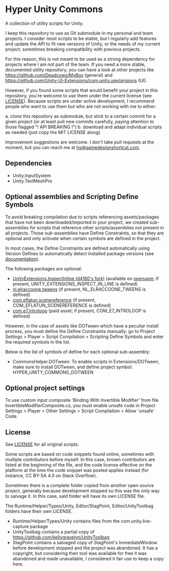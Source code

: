 # Hyper Unity Commons

A collection of utility scripts for Unity.

I keep this repository to use as Git submodule in my personal and team projects. I consider most scripts to be stable, but I regularly add features and update the API to fit new versions of Unity, or the needs of my current project; sometimes breaking compatibility with previous projects.

For this reason, this is not meant to be used as a strong dependency for projects where I am not part of the team. If you need a more stable, documented utility repository, you can have a look at other projects like https://github.com/Deadcows/MyBox (general) and https://github.com/Unity-UI-Extensions/com.unity.uiextensions (UI).

However, if you found some scripts that would benefit your project in this repository, you're welcome to use them under the current license (see [LICENSE](#License)). Because scripts are under active development, I recommend people who want to use them but who are not working with me to either:

a. clone this repository as submodule, but stick to a certain commit for a given project (or at least pull new commits carefully, paying attention to those flagged "! API BREAKING !")
b. download and adapt individual scripts as needed (just copy the MIT LICENSE along)

Improvement suggestions are welcome. I don't take pull requests at the moment, but you can reach me at hs@gamedesignshortcut.com.

## Dependencies

- Unity.InputSystem
- Unity.TextMeshPro

## Optional assemblies and Scripting Define Symbols

To avoid breaking compilation due to scripts referencing assets/packages that have not been downloaded/imported in your project, we created sub-assemblies for scripts that reference other scripts/assemblies not present in all projects. Those sub-assemblies have Define Constraints, so that they are optional and only activate when certain symbols are defined in the project.

In most cases, the Define Constraints are defined automatically using Version Defines to automatically detect installed package versions (see [documentation](https://docs.unity3d.com/Manual/ScriptCompilationAssemblyDefinitionFiles.html#define-symbols)).

The following packages are optional:

- [UnityExtensions.InspectInline (d4160's fork)](https://github.com/d4160/UnityExtensions.InspectInline) (available on [openupm](https://openupm.com/packages/garettbass.unity-extensions.inspect-in-line/); if present, UNITY_EXTENSIONS_INSPECT_IN_LINE is defined)
- [nl.elraccoone.tweens](https://github.com/jeffreylanters/unity-tweens) (if present, NL_ELRACCOONE_TWEENS is defined)
- [com.eflatun.scenereference](https://github.com/starikcetin/Eflatun.SceneReference) (if present, COM_EFLATUN_SCENEREFERENCE is defined)
- [com.e7.introloop](https://exceed7.com/introloop) (paid asset; if present, COM_E7_INTROLOOP is defined)

However, in the case of assets like DOTween which have a peculiar install process, you must define the Define Constraints manually: go to Project Settings > Player > Script Compilation > Scripting Define Symbols and enter the required symbols in the list.

Below is the list of symbols of define for each optional sub-assembly:

* CommonsHelper.DOTween: To enable scripts in Extensions/DOTween, make sure to install DOTween, and define project symbol: HYPER_UNITY_COMMONS_DOTWEEN

## Optional project settings

To use custom input composite 'Binding With Invertible Modifier' from file InvertibleModifierComposite.cs, you must
enable unsafe code in Project Settings > Player > Other Settings > Script Compilation > Allow 'unsafe' Code.

## License

See [LICENSE](LICENSE) for all original scripts.

Some scripts are based on code snippets found online, sometimes with multiple contributors before myself. In this case, known contributors are listed at the beginning of the file, and the code license effective on the platform at the time the code snippet was posted applies instead (for instance, CC BY-SA 4.0 on Stack Overflow).

Sometimes there is a complete folder copied from another open source project, generally because development stopped so this was the only way to salvage it. In this case, said folder will have its own LICENSE file.

The Runtime/Helper/Types/Unity, Editor/StagPoint, Editor/UnityToolbag folders have their own LICENSE.

* Runtime/Helper/Types/Unity contains files from the com.unity.live-capture package
* UnityToolbag contains a partial copy of https://github.com/kellygravelyn/UnityToolbag
* StagPoint contains a salvaged copy of StagPoint's ImmediateWindow before development stopped and the project was abandoned. It has a copyright, but considering their tool was available for free it was abandoned and made unavailable, I considered it fair use to keep a copy here.
